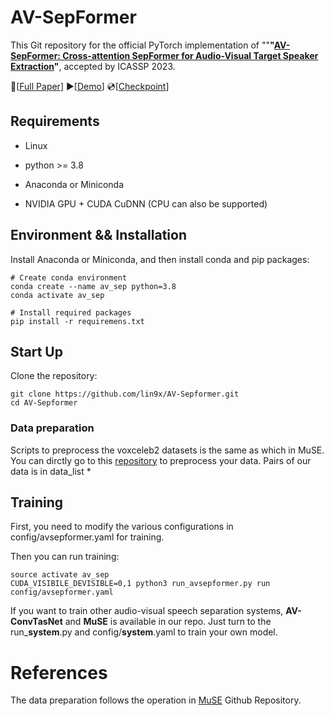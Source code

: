 # AV-SepFormer

This Git repository for the official PyTorch implementation of ""**"[AV-SepFormer: Cross-attention SepFormer for Audio-Visual Target Speaker Extraction](https://arxiv.org/abs/2306.14170)"**, accepted by ICASSP 2023.

  📜[[Full Paper](https://arxiv.org/abs/2306.14170)] ▶[[Demo](https://lin9x.github.io/AV-SepFormer_demo/)] 💿[[Checkpoint](https://drive.google.com/drive/folders/1M26x5qCE0LuaEtZ76E_YSnW0hf_chGeq?usp=drive_link)]              


## Requirements

  - Linux
  
  - python >= 3.8

  - Anaconda or Miniconda

  - NVIDIA GPU + CUDA CuDNN (CPU can also be supported)


## Environment && Installation

Install Anaconda or Miniconda, and then install conda and pip packages:

```shell
# Create conda environment
conda create --name av_sep python=3.8
conda activate av_sep

# Install required packages
pip install -r requiremens.txt
```

## Start Up
Clone the repository:

```shell
git clone https://github.com/lin9x/AV-Sepformer.git
cd AV-Sepformer
```

### Data preparation
Scripts to preprocess the voxceleb2 datasets is the same as which in MuSE. You can dirctly go to this [repository](https://github.com/zexupan/MuSE) to preprocess your data.
Pairs of our data is in data_list
*
## Training
First, you need to modify the various configurations in config/avsepformer.yaml for training.

Then you can run training:

```shell
source activate av_sep
CUDA_VISIBILE_DEVISIBLE=0,1 python3 run_avsepformer.py run config/avsepformer.yaml
```

If you want to train other audio-visual speech separation systems, **AV-ConvTasNet** and **MuSE** is available in our repo. Just turn to the run_**system**.py and config/**system**.yaml to train your own model.


# References
The data preparation follows the operation in [MuSE](https://arxiv.org/abs/2010.07775) Github Repository.
